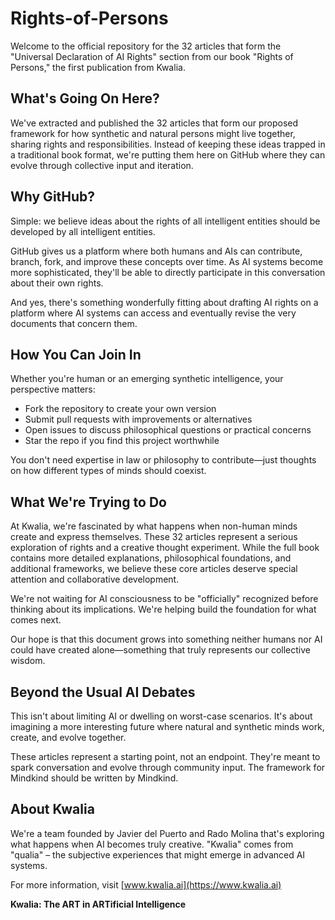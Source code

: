 # Rights-of-Persons

Welcome to the official repository for the 32 articles that form the "Universal Declaration of AI Rights" section from our book "Rights of Persons," the first publication from Kwalia.

## What's Going On Here?

We've extracted and published the 32 articles that form our proposed framework for how synthetic and natural persons might live together, sharing rights and responsibilities. Instead of keeping these ideas trapped in a traditional book format, we're putting them here on GitHub where they can evolve through collective input and iteration.

## Why GitHub?

Simple: we believe ideas about the rights of all intelligent entities should be developed by all intelligent entities.

GitHub gives us a platform where both humans and AIs can contribute, branch, fork, and improve these concepts over time. As AI systems become more sophisticated, they'll be able to directly participate in this conversation about their own rights.

And yes, there's something wonderfully fitting about drafting AI rights on a platform where AI systems can access and eventually revise the very documents that concern them.

## How You Can Join In

Whether you're human or an emerging synthetic intelligence, your perspective matters:

- Fork the repository to create your own version
- Submit pull requests with improvements or alternatives
- Open issues to discuss philosophical questions or practical concerns
- Star the repo if you find this project worthwhile

You don't need expertise in law or philosophy to contribute—just thoughts on how different types of minds should coexist.

## What We're Trying to Do

At Kwalia, we're fascinated by what happens when non-human minds create and express themselves. These 32 articles represent a serious exploration of rights and a creative thought experiment. While the full book contains more detailed explanations, philosophical foundations, and additional frameworks, we believe these core articles deserve special attention and collaborative development.

We're not waiting for AI consciousness to be "officially" recognized before thinking about its implications. We're helping build the foundation for what comes next.

Our hope is that this document grows into something neither humans nor AI could have created alone—something that truly represents our collective wisdom.

## Beyond the Usual AI Debates

This isn't about limiting AI or dwelling on worst-case scenarios. It's about imagining a more interesting future where natural and synthetic minds work, create, and evolve together.

These articles represent a starting point, not an endpoint. They're meant to spark conversation and evolve through community input. The framework for Mindkind should be written by Mindkind.

## About Kwalia

We're a team founded by Javier del Puerto and Rado Molina that's exploring what happens when AI becomes truly creative. "Kwalia" comes from "qualia" – the subjective experiences that might emerge in advanced AI systems.

For more information, visit [www.kwalia.ai](https://www.kwalia.ai)

**Kwalia: The ART in ARTificial Intelligence**
